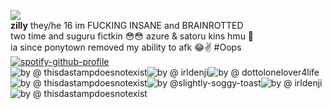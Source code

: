 ![](https://komarev.com/ghpvc/?username=zyvism&color=7a7a7a&style=flat-square&label=backstabs+landed)
<br><b>zilly</b> they/he 16 im FUCKING INSANE and BRAINROTTED
<br>two time and suguru fictkin 😳😳 azure & satoru kins hmu 👅
<br>ia since ponytown removed my ability to afk 😂✌️ #Oops
<br>[![spotify-github-profile](https://spotify-github-profile.kittinanx.com/api/view?uid=252hl5un6vede7zfg68sn7jbd&cover_image=true&theme=natemoo-re&show_offline=true&background_color=121212&interchange=false&bar_color=949494&bar_color_cover=false)](https://github.com/kittinan/spotify-github-profile)
<br>![by @ thisdastampdoesnotexist](https://64.media.tumblr.com/5e61216c8a25f72ea62a601d458687b8/e9b3d8f54b40b5ff-a7/s100x200/7a5e8d6d0ed3a6678c985297e0666f0357744540.pnj)![by @ irldenji](https://64.media.tumblr.com/f7702d1329d398d9129a7f1e115e7a34/521dfb70c93af8b1-db/s100x200/b61b6ceac27c072081a928bd00a7597bd9e09f37.gifv)![by @ dottolonelover4life](https://64.media.tumblr.com/1e6128b1c8b55cfbafdd85ba4a9bbe33/7a3dc2e46165c073-6d/s100x200/96db8067b9c15692c31e8f8d89ba778fee9431b0.gifv)![by @ thisdastampdoesnotexist](https://64.media.tumblr.com/ab0860fad611679f084a3f3da3faad76/479099121a93755f-4d/s100x200/50259f05ca98a3c98a64161ff9ee4f237e22728f.pnj)![by @slightly-soggy-toast](https://64.media.tumblr.com/f7fd0eab04877105a63f8c37a3779fd8/320a12153702ad86-7d/s100x200/43a2de8db660cd9518d683cd942bd61bac7aa80e.pnj)![by @ irldenji](https://64.media.tumblr.com/46a4a143365b16d9165a94af9e9150be/828bc025e247fab9-6e/s100x200/3309da6e8bfe6081544b1d1001bc44631836f266.gifv)![by @ thisdastampdoesnotexist](https://64.media.tumblr.com/f38316bae46ba65c83e03d08681ef577/455d97c1094b5f02-c4/s250x400/503ecd169cd4eef720229a9ece66b245565291a5.pnj)
